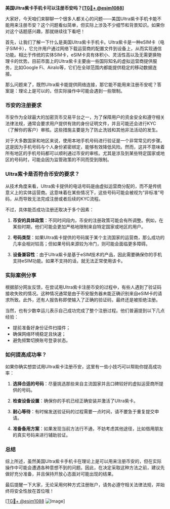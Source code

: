 **美国Ultra紫卡手机卡可以注册币安吗？[[TG💪+ @esim1088](https://t.me/s/esim1088)]**

大家好，今天咱们来聊聊一个很多人都关心的问题——美国Ultra紫卡手机卡能不能用来注册币安？这个问题看似简单，但实际上涉及不少细节和背景知识。如果你对这个话题感兴趣，那就继续往下看吧！

首先，让我们了解一下什么是美国Ultra紫卡手机卡。Ultra紫卡是一种eSIM卡（电子SIM卡），它允许用户通过网络下载运营商的配置文件到设备上，从而实现通信功能。相比于传统的实体SIM卡，eSIM卡具有体积小、灵活性高以及无需更换物理卡的优势。目前市面上的Ultra紫卡主要由一些国际知名的虚拟运营商提供服务，比如Google Fi、Airalo等，它们在全球范围内都能提供稳定的移动数据连接。

那么问题来了，既然Ultra紫卡能提供网络连接，那它能不能用来注册币安呢？答案是：理论上是可以的，但实际操作中可能会遇到一些限制。

### 币安的注册要求

币安作为全球最大的加密货币交易平台之一，为了保障用户的资金安全和遵守相关法律法规，通常会要求用户提供有效的身份证明文件，并且可能还会进行KYC（了解你的客户）审核。这些措施主要是为了防止洗钱和其他非法活动的发生。

对于大多数国家和地区来说，使用本地手机号码进行验证是一个非常常见的步骤。这是因为手机号码与个人身份紧密绑定，能够有效降低风险。然而，这并不意味着所有地区的手机号码都可以顺利通过币安的审核。尤其是涉及到某些特定国家或地区的号码时，可能会因为监管政策的不同而受到限制。

### Ultra紫卡是否符合币安的要求？

从技术角度来看，Ultra紫卡提供的电话号码是由虚拟运营商分配的，而不是传统意义上的实体运营商。这意味着在某些情况下，这些号码可能会被视为“非标准”号码，从而导致无法完成注册或者后续的KYC流程。

不过，具体能否成功注册还取决于多个因素：

1. **币安的具体政策**：不同时间段内，币安的注册政策可能会有所调整。例如，在某些时期，他们可能会更加严格地限制来自特定国家或地区的用户。
   
2. **号码类型**：如果Ultra紫卡提供的号码属于某个主流国家的运营商，那么成功的几率会相对较高；但如果号码来源较为冷门，则可能会面临更多障碍。

3. **设备兼容性**：由于Ultra紫卡是基于eSIM技术的产品，因此需要确保你的手机支持eSIM功能。如果不支持的话，就无法正常使用该卡。

### 实际案例分享

根据部分网友反馈，在尝试用Ultra紫卡注册币安的过程中，有些人遇到了验证码接收失败的情况。这种情况通常是由于币安服务器未能正确识别来自eSIM卡的请求所致。此外，还有人报告称即使输入了正确的验证码，最终还是被拒绝注册。

当然，也有少数幸运儿表示自己成功完成了整个注册过程。他们普遍提到以下几点经验：
- 提前准备好身份证件扫描件；
- 确保网络环境稳定且快速；
- 避免频繁切换账号登录状态。

### 如何提高成功率？

如果你确实想尝试用Ultra紫卡注册币安，这里有一些小技巧可以帮助你提高成功率：

1. **选择合适的号码**：尽量挑选那些来自主流国家并且口碑较好的虚拟运营商所提供的号码。

2. **检查设备设置**：确保你的手机已经正确安装并激活了Ultra紫卡。

3. **耐心等待**：有时候发送验证码的过程需要一点时间，请不要急于重复提交申请。

4. **准备备用方案**：如果发现当前方法行不通，不妨考虑其他途径，比如借用朋友的真实号码来进行辅助验证。

### 总结

综上所述，虽然美国Ultra紫卡手机卡在理论上是可以用来注册币安的，但在实际操作中可能会遭遇各种意想不到的问题。因此，在决定采取这种方法之前，建议先做好充分准备，并且保持开放心态面对可能出现的结果。

最后提醒一下大家，无论采用何种方式注册账户，请务必遵守相关法律法规，并始终将安全性放在首位哦！

[[TG💪+ @esim1088](https://t.me/s/esim1088) ![Image](https://i.postimg.cc/4NQfJmqS/Snipaste-2025-05-13-00-14-12.png)]